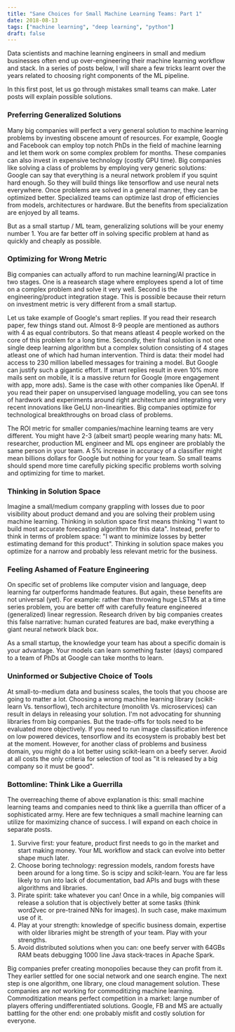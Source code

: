 ```yaml
---
title: "Sane Choices for Small Machine Learning Teams: Part 1"
date: 2018-08-13
tags: ["machine learning", "deep learning", "python"]
draft: false
---
```


Data scientists and machine learning engineers in small and medium businesses often end up
over-engineering their machine learning workflow and stack. In a series of posts below,
I will share a few tricks learnt over the years related to choosing right components of the
ML pipeline.

In this first post, let us go through mistakes small teams can make. Later posts will explain possible solutions.


### Preferring Generalized Solutions

Many big companies will perfect a very general solution to machine learning problems by investing
obscene amount of resources. For example, Google and Facebook can employ top notch PhDs in the
field of machine learning and let them work on some complex problem for months. These companies can
also invest in expensive technology (costly GPU time). Big companies like solving a class of problems
by employing very generic solutions: Google can say that everything is a neural network problem if you squint
hard enough. So they will build things like tensorflow and use neural nets everywhere. Once problems are
solved in a general manner, they can be optimized better. Specialized teams can optimize last drop of efficiencies
from models, architectures or hardware. But the benefits from specialization are enjoyed by all teams.

But as a small startup / ML team, generalizing solutions will be your enemy number 1. You are far better off
in solving specific problem at hand as quickly and cheaply as possible.


### Optimizing for Wrong Metric

Big companies can actually afford to run machine learning/AI practice in two stages. One is a reasearch stage where
employees spend a lot of time on a complex problem and solve it very well. Second is the engineering/product integration
stage. This is possible because their return on investment metric is very different from a small startup.

Let us take example of Google's smart replies. If you read their research paper, few things stand out. Almost 8-9 people
are mentioned as authors with 4 as equal contributors. So that means atleast 4 people worked on the core of this problem
for a long time. Secondly, their final solution is not one single deep learning algorithm but a complex solution consisting of 4 stages atleast
one of which had human intervention. Third is data: their model had access to 230 million labelled messages for training
a model. But Google can justify such a gigantic effort. If smart replies result in even 10% more mails sent on mobile, it is
a massive return for Google (more engagement with app, more ads). Same is the case with other companies like OpenAI. If you read their
paper on unsupervised language modelling, you can see tons of hardwork and experiments around right architecture and integrating
very recent innovations like GeLU non-linearities. Big companies optimize for technological breakthroughs on broad class of problems.

The ROI metric for smaller companies/machine learning teams are very different. You might have 2-3 (albeit smart) people wearing
many hats: ML researcher, production ML engineer and ML ops engineer are problably the same person in your team. A 5% increase in accuracy
of a classifier might mean billions dollars for Google but nothing for your team. So small teams should spend more time carefully
picking specific problems worth solving and optimizing for time to market.


### Thinking in Solution Space

Imagine a small/medium company grappling with losses due to poor visibility about product demand and you are solving their problem
using machine learning. Thinking in solution space first means thinking "I want to build most accurate forecasting algorithm for this data".
Instead, prefer to think in terms of problem space: "I want to minimize losses by better estimating demand for this product". Thinking
in solution space makes you optimize for a narrow and probably less relevant metric for the business.


### Feeling Ashamed of Feature Engineering

On specific set of problems like computer vision and language, deep learning far outperforms handmade features. But again, these benefits
are not universal (yet). For example: rather than throwing huge LSTMs at a time series problem, you are better off with carefully feature
engineered (generalized) linear regression. Research driven by big companies creates this false narrative: human curated features are
bad, make everything a giant neural network black box.

As a small startup, the knowledge your team has about a specific domain is your advantage. Your models can learn something faster (days)
compared to a team of PhDs at Google can take months to learn.


### Uninformed or Subjective Choice of Tools

At small-to-medium data and business scales, the tools that you choose are going to matter a lot. Choosing a wrong machine learning
library (scikit-learn Vs. tensorflow), tech architecture (monolith Vs. microservices) can result in delays in releasing your solution.
I'm not advocating for shunning libraries from big companies. But the trade-offs for tools need to be evaluated more objectively. If
you need to run image classification inference on low powered devices, tensorflow and its ecosystem is probably best bet at the moment.
However, for another class of problems and business domain, you might do a lot better using scikit-learn on a beefy server. Avoid at all
costs the only criteria for selection of tool as "it is released by a big company so it must be good".


### Bottomline: Think Like a Guerrilla

The overreaching theme of above explanation is this: small machine learning teams and companies need to think like a guerrilla than
officer of a sophisticated army. Here are few techniques a small machine learning can utilize for maximizing chance of success. I
will expand on each choice in separate posts.

  1. Survive first: your feature, product first needs to go in the market and start making money. Your ML workflow and stack can
     evolve into better shape much later.
  2. Choose boring technology: regression models, random forests have been around for a long time. So is scipy and scikit-learn.
     You are far less likely to run into lack of documentation, bad APIs and bugs with these algorithms and libraries.
  3. Pirate spirit: take whatever you can! Once in a while, big companies will release a solution that is objectively better at
     some tasks (think word2vec or pre-trained NNs for images). In such case, make maximum use of it.
  4. Play at your strength: knowledge of specific business domain, expertise with older libraries might be strength of your team.
     Play with your strengths.
  5. Avoid distributed solutions when you can: one beefy server with 64GBs RAM beats debugging 1000 line Java stack-traces in Apache
     Spark.


Big companies prefer creating monopolies because they can profit from it. They earlier settled for one social network and one search
engine. The next step is one algorithm, one library, one cloud management solution. These companies are *not* working for
commoditizing machine learning. Commoditization means perfect competition in a market: large number of players offering undifferentiated
solutions. Google, FB and MS are actually battling for the other end: one probably misfit and costly solution for everyone.



